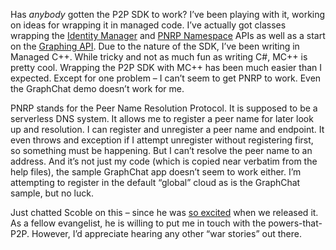 Has *anybody* gotten the P2P SDK to work? I’ve been playing with it,
working on ideas for wrapping it in managed code. I’ve actually got
classes wrapping the [Identity
Manager](http://msdn.microsoft.com/library/en-us/p2psdk/p2p/identity_manager_api.asp)
and [PNRP
Namespace](http://msdn.microsoft.com/library/en-us/p2psdk/p2p/pnrp_namespace_provider_api.asp)
APIs as well as a start on the [Graphing
API](http://msdn.microsoft.com/library/en-us/p2psdk/p2p/graphing_api.asp).
Due to the nature of the SDK, I’ve been writing in Managed C++. While
tricky and not as much fun as writing C\#, MC++ is pretty cool. Wrapping
the P2P SDK with MC++ has been much easier than I expected. Except for
one problem – I can’t seem to get PNRP to work. Even the GraphChat demo
doesn’t work for me.

PNRP stands for the Peer Name Resolution Protocol. It is supposed to be
a serverless DNS system. It allows me to register a peer name for later
look up and resolution. I can register and unregister a peer name and
endpoint. It even throws and exception if I attempt unregister without
registering first, so something must be happening. But I can’t resolve
the peer name to an address. And it’s not just my code (which is copied
near verbatim from the help files), the sample GraphChat app doesn’t
seem to work either. I’m attempting to register in the default “global”
cloud as is the GraphChat sample, but no luck.

Just chatted Scoble on this – since he was [so
excited](http://radio.weblogs.com/0001011/2003/07/23.html#a3893) when we
released it. As a fellow evangelist, he is willing to put me in touch
with the powers-that-P2P. However, I’d appreciate hearing any other “war
stories” out there.
